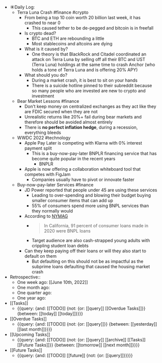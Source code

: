 - ☀️Daily Log:
    - Terra Luna Crash #finance #crypto 
        - From being a top 10 coin worth 20 billion last week, it has crashed to near 0
            - This caused tether to be de-pegged and bitcoin is in freefall
        - Is crypto dead?
            - BTC and ETH are rebounding a little
            - Most stablecoins and altcoins are dying
        - What is it caused by?
            - One theory is that BlackRock and Citadel coordinated an attack on Terra Luna by selling off all their BTC and UST (Terra Luna) holdings at the same time to crash Anchor (who holds a tone of Terra Luna and is offering 20% APY) 
        - What should you do?
            - During a market crash, it is best to sit on your hands
            - There is a suicide hotline pinned to their subreddit because so many people who are invested are new to crypto and investment 
    - Bear Market Lessons #finance
        - Don't keep money on centralized exchanges as they act like they are FDIC secured when they are not
        - Unrealistic returns like 20%+ fail during bear markets and therefore should be avoided almost entirely
        - There is **no perfect inflation hedge**, during a recession, everything bleeds
    - WWDC 2022 #technology
        - Apple Pay Later is competing with Klarna with 0% interest payment split
            - This is a buy-now-pay-later BNPLR financing service that has become quite popular in the recent years 
                - BNPLR
        - Apple is now offering a collaboration whiteboard tool that competes with FigJam
            - Companies usually have to pivot or innovate faster
    - Buy-now-pay-later Services #finance
        - JD Power reported that people under 45 are using these services
            - Leading to over-spending and blowing their budget buying smaller consumer items that can add up
            - 55% of consumers spend more using BNPL services than they normally would
        - According to [NYMAG](https://nymag.com/intelligencer/2022/05/buy-now-pay-later-is-coming-due-for-all-of-us.html)
            - >  In California, 91 percent of consumer loans made in 2020 were BNPL loans
            - Target audience are also cash-strapped young adults with crippling student loan debts
        - Can they keep paying off their loans or will they also start to default on them
            - But defaulting on this should not be as impactful as the subprime loans defaulting that caused the housing market crash
- Retrospective::
    - One week ago: [[June 10th, 2022]]
    - One month ago:
    - One quarter ago:
    - One year ago:
- [[Tasks]]
    - {{query: {and: [[TODO]] {not: {or: [[query]] [[Overdue Tasks]]}} {between: [[today]] [[today]]}}}}
- [[Overdue Tasks]]
    - {{query: {and: [[TODO]] {not: {or: [[query]]}} {between: [[yesterday]] [[last month]]}}}}
- [[Upcoming Tasks]]
    - {{query: {and: [[TODO]] {not: {or: [[query]] [[archive]] [[Tasks]] [[Future Tasks]]}} {between: [[tomorrow]] [[next month]]}}}}
- [[Future Tasks]]
    - {{query: {and: [[TODO]] [[future]] {not: {or: [[query]]}}}}}
